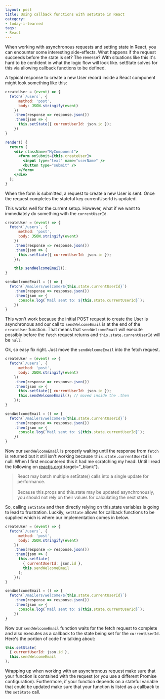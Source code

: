 ```yaml
---
layout: post
title: Using callback functions with setState in React
category:
- today-i-learned
tags:
- React
---
```


When working with asynchronous requests and setting state in React, you can
encounter some interesting side-effects. What happens if the request succeeds before
the state is set? The reverse? With situations like this it's hard to be confident
in what the logic flow will look like. setState solves for this via allowing callback
functions to be defined.
<!--excerpt-->

A typical response to create a new User record inside a React component might look something
like this:

``` jsx
createUser = (event) => {
  fetch(`/users`, {
      method: 'post',
      body: JSON.stringify(event)
    })
    .then(response => response.json())
    .then(json => {
      this.setState({ currentUserId: json.id });
    })
}

render() {
  return (
    <div className="MyComponent">
      <form onSubmit={this.createUser}>
        <input type="text" name="userName" />
        <button type="submit" />
      </form>
    </div>
  );
}
```

When the form is submitted, a request to create a new User is sent. Once the
request completes the stateful key currentUserId is updated.

This works well for the current setup. However, what if we want to immediately do
something with the `currentUserId`.

``` jsx
createUser = (event) => {
  fetch(`/users`, {
      method: 'post',
      body: JSON.stringify(event)
    })
    .then(response => response.json())
    .then(json => {
      this.setState({ currentUserId: json.id });
    });

    this.sendWelcomeEmail();
}

sendWelcomeEmail = () => {
  fetch(`/mailers/welcome/${this.state.currentUserId}`)
    .then(response => response.json())
    .then(json => {
      console.log(`Mail sent to: ${this.state.currentUserId}`);
    })
}
```

This won't work because the initial POST request to create the User is
asynchronous and our call to `sendWelcomeEmail` is at the end of the `createUser`
function. That means that `sendWelcomeEmail` will execute possibly before the
`fetch` request returns and `this.state.currentUserId` will be `null`.

Ok, so easy fix right. Just move the `sendWelcomeEmail` into the fetch request.

``` jsx
createUser = (event) => {
  fetch(`/users`, {
      method: 'post',
      body: JSON.stringify(event)
    })
    .then(response => response.json())
    .then(json => {
      this.setState({ currentUserId: json.id });
      this.sendWelcomeEmail(); // moved inside the .then
    });
}

sendWelcomeEmail = () => {
  fetch(`/mailers/welcome/${this.state.currentUserId}`)
    .then(response => response.json())
    .then(json => {
      console.log(`Mail sent to: ${this.state.currentUserId}`);
    })
}
```

Now our `sendWelcomeEmail` is properly waiting until the response from `fetch` is
returned but it still isn't working because `this.state.currentUserId` is null. When
I first encountered this it had me scratching my head. Until I read the following
on [reactjs.org](https://reactjs.org/docs/state-and-lifecycle.html#state-updates-may-be-asynchronous){:target="_blank"}.

> React may batch multiple setState() calls into a single update for performance.<br /><br />
> Because this.props and this.state may be updated asynchronously, you should not rely on their values for calculating the next state.

So, calling `setState` and then directly relying on this.state variables is going to lead
to frustration. Luckily, `setState` allows for callback functions to be supplied which is where our
implementation comes in below.

``` jsx
createUser = (event) => {
  fetch(`/users`, {
      method: 'post',
      body: JSON.stringify(event)
    })
    .then(response => response.json())
    .then(json => {
      this.setState(
        { currentUserId: json.id },
        this.sendWelcomeEmail
      );
    });
}

sendWelcomeEmail = () => {
  fetch(`/mailers/welcome/${this.state.currentUserId}`)
    .then(response => response.json())
    .then(json => {
      console.log(`Mail sent to: ${this.state.currentUserId}`);
    })
}
```

Now our `sendWelcomeEmail` function waits for the fetch request to complete and also
executes as a callback to the state being set for the `currentUserId`. Here's the portion
of code I'm talking about:

``` jsx
this.setState(
  { currentUserId: json.id },
  this.sendWelcomeEmail
);
```

Wrapping up when working with an asynchronous request make sure that your function
is contained with the request (or you use a different Promise configuration). Furthermore,
if your function depends on a stateful variable that could be updated make sure that your
function is listed as a callback to the `setState` call.
